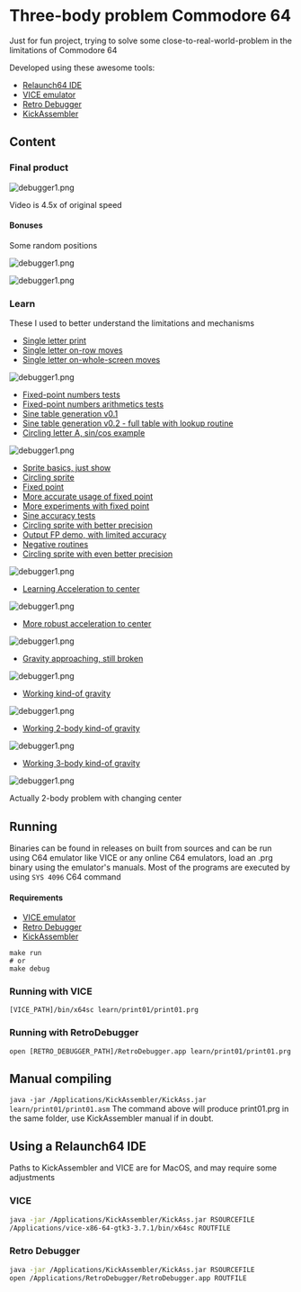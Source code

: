 # Three-body problem Commodore 64

Just for fun project, trying to solve some close-to-real-world-problem in the limitations of Commodore 64
 
Developed using these awesome tools:
* [Relaunch64 IDE](http://www.popelganda.de/relaunch64.html)
* [VICE emulator](https://vice-emu.sourceforge.io/)
* [Retro Debugger](https://github.com/slajerek/RetroDebugger)
* [KickAssembler](http://www.theweb.dk/KickAssembler/Main.html#frontpage)
## Content

### Final product

![debugger1.png](learn/25gravity05/images/final.gif)

Video is 4.5x of original speed

#### Bonuses

Some random positions

![debugger1.png](learn/25gravity05/images/second.gif)

![debugger1.png](learn/25gravity05/images/third.gif)

### Learn
These I used to better understand the limitations and mechanisms
* [Single letter print](learn/01print01/readme.md)
* [Single letter on-row moves](learn/02print02/readme.md)
* [Single letter on-whole-screen moves](learn/03print03/readme.md)

![debugger1.png](learn/03print03/images/screen.gif)

* [Fixed-point numbers tests](learn/04fixedPointNumber01/readme.md)
* [Fixed-point numbers arithmetics tests](learn/05fixedPointArithmetics01/readme.md)
* [Sine table generation v0.1](learn/06sineTable01/readme.md)
* [Sine table generation v0.2 - full table with lookup routine](learn/07sineTable02/readme.md)
* [Circling letter A, sin/cos example](learn/08circle01/readme.md)

![debugger1.png](learn/08circle01/images/debugger.gif)

* [Sprite basics, just show](learn/09sprite01/readme.md)
* [Circling sprite](learn/10spriteCircle/readme.md)
* [Fixed point](learn/11fixedPointScalingFactors01/readme.md)
* [More accurate usage of fixed point](learn/12fixedPointScalingFactors02/readme.md)
* [More experiments with fixed point](learn/13fixedPointScalingFactors03/readme.md)
* [Sine accuracy tests](learn/14sineAccuracyTest01/readme.md)
* [Circling sprite with better precision](learn/15spriteCircle02/readme.md)
* [Output FP demo, with limited accuracy](learn/16outputFixedPointOnScreen01/readme.md)
* [Negative routines](learn/17negativeResearch01/readme.md)
* [Circling sprite with even better precision](learn/18spriteCircle03/readme.md)

![debugger1.png](learn/18spriteCircle03/images/debuggerQ3.13After.gif)

* [Learning Acceleration to center](learn/19accelerateToCenter01/readme.md)

![debugger1.png](learn/19accelerateToCenter01/images/debugger2Axis.gif)

* [More robust acceleration to center](learn/20accelerateToCenter02/readme.md)

![debugger1.png](learn/20accelerateToCenter02/images/debuggerFixedPoint.gif)

* [Gravity approaching, still broken](learn/24accelerateToCenter03/readme.md)
 
![debugger1.png](learn/24accelerateToCenter03/images/debugger.gif)

* [Working kind-of gravity](learn/25gravity02/readme.md)

![debugger1.png](learn/25gravity02/images/debugger.gif)

* [Working 2-body kind-of gravity](learn/25gravity03/readme.md)

![debugger1.png](learn/25gravity03/images/debugger.gif)

* [Working 3-body kind-of gravity](learn/25gravity04/readme.md)

![debugger1.png](learn/25gravity04/images/debugger.gif)

Actually 2-body problem with changing center

## Running
Binaries can be found in releases on built from sources and can be run using C64 emulator like VICE or any online C64 emulators, load an .prg binary using the emulator's manuals.
Most of the programs are executed by using `SYS 4096` C64 command 

#### Requirements 
* [VICE emulator](https://vice-emu.sourceforge.io/)
* [Retro Debugger](https://github.com/slajerek/RetroDebugger)
* [KickAssembler](http://www.theweb.dk/KickAssembler/Main.html#frontpage)

```
make run
# or 
make debug
```

### Running with VICE
`[VICE_PATH]/bin/x64sc learn/print01/print01.prg`

### Running with RetroDebugger
`open [RETRO_DEBUGGER_PATH]/RetroDebugger.app learn/print01/print01.prg`

## Manual compiling
`java -jar /Applications/KickAssembler/KickAss.jar learn/print01/print01.asm`
The command above will produce print01.prg in the same folder, use KickAssembler manual if in doubt.
## Using a Relaunch64 IDE
Paths to KickAssembler and VICE are for MacOS, and may require some adjustments

### VICE
```bash
java -jar /Applications/KickAssembler/KickAss.jar RSOURCEFILE
/Applications/vice-x86-64-gtk3-3.7.1/bin/x64sc ROUTFILE
```

### Retro Debugger
```bash
java -jar /Applications/KickAssembler/KickAss.jar RSOURCEFILE
open /Applications/RetroDebugger/RetroDebugger.app ROUTFILE
```
